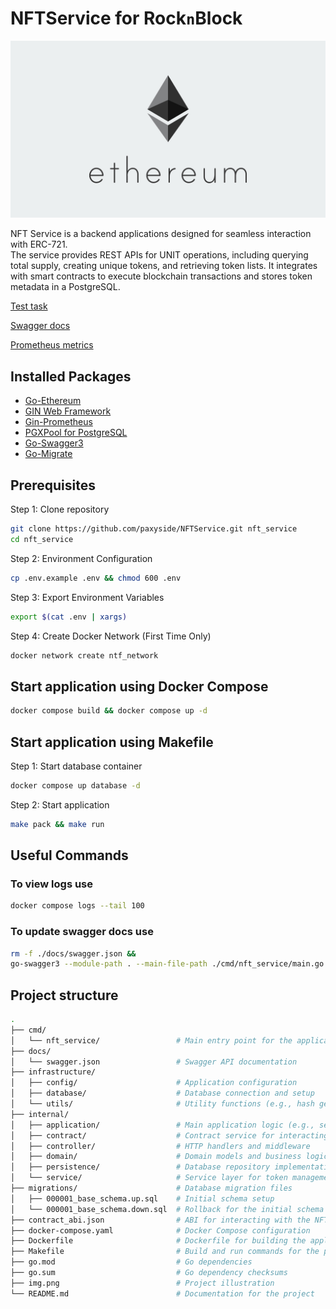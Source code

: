 # NFTService for Rock`n`Block
![img.png](img.png)

NFT Service is a backend applications designed for seamless interaction with ERC-721.\
The service provides REST APIs for UNIT operations, including querying total supply, creating unique tokens, and retrieving token lists.
It integrates with smart contracts to execute blockchain transactions and stores token metadata in a PostgreSQL.

[Test task](https://confluence.rocknblock.io/pages/viewpage.action?pageId=1082566)

[Swagger docs](http://127.0.0.1:8008/api/docs/swagger/index.html)

[Prometheus metrics](http://127.0.0.1:9090)

## Installed Packages
- [Go-Ethereum](https://github.com/ethereum/go-ethereum)
- [GIN Web Framework](https://github.com/gin-gonic/gin)
- [Gin-Prometheus](https://github.com/zsais/go-gin-prometheus)
- [PGXPool for PostgreSQL](https://github.com/jackc/pgx)
- [Go-Swagger3](https://github.com/parvez3019/go-swagger3)
- [Go-Migrate](https://github.com/golang-migrate/migrate)

## Prerequisites
Step 1: Clone repository
```bash
git clone https://github.com/paxyside/NFTService.git nft_service
cd nft_service
```

Step 2: Environment Configuration
```bash
cp .env.example .env && chmod 600 .env
```

Step 3: Export Environment Variables
```bash
export $(cat .env | xargs)
```

Step 4: Create Docker Network (First Time Only)
```bash
docker network create ntf_network
```


## Start application using Docker Compose
```bash
docker compose build && docker compose up -d
```

## Start application using Makefile
Step 1: Start database container
```bash
docker compose up database -d
```
Step 2: Start application
```bash
make pack && make run
```

## Useful Commands

### To view logs use
```bash
docker compose logs --tail 100
```

### To update swagger docs use
```bash
rm -f ./docs/swagger.json &&
go-swagger3 --module-path . --main-file-path ./cmd/nft_service/main.go --output ./docs/swagger.json --schema-without-pkg
```


## Project structure
```bash
.
├── cmd/
│   └── nft_service/                 # Main entry point for the application
├── docs/
│   └── swagger.json                 # Swagger API documentation
├── infrastructure/
│   ├── config/                      # Application configuration
│   ├── database/                    # Database connection and setup
│   └── utils/                       # Utility functions (e.g., hash generation, test helpers)
├── internal/
│   ├── application/                 # Main application logic (e.g., server setup)
│   ├── contract/                    # Contract service for interacting with the blockchain
│   ├── controller/                  # HTTP handlers and middleware
│   ├── domain/                      # Domain models and business logic
│   ├── persistence/                 # Database repository implementations and mock unit-tests
│   └── service/                     # Service layer for token management
├── migrations/                      # Database migration files
│   ├── 000001_base_schema.up.sql    # Initial schema setup
│   └── 000001_base_schema.down.sql  # Rollback for the initial schema
├── contract_abi.json                # ABI for interacting with the NFT smart contract
├── docker-compose.yaml              # Docker Compose configuration
├── Dockerfile                       # Dockerfile for building the application
├── Makefile                         # Build and run commands for the project
├── go.mod                           # Go dependencies
├── go.sum                           # Go dependency checksums
├── img.png                          # Project illustration
└── README.md                        # Documentation for the project
```
